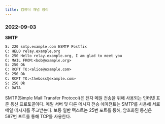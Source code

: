 ```yaml
---
title: 컴퓨터 개념 정리
---
```


### 2022-09-03

**SMTP**

```txt
S: 220 smtp.example.com ESMTP Postfix
C: HELO relay.example.org
S: 250 Hello relay.example.org, I am glad to meet you
C: MAIL FROM:<bob@example.org>
S: 250 Ok
C: RCPT TO:<alice@example.com>
S: 250 Ok
C: RCPT TO:<theboss@example.com>
S: 250 Ok
C: DATA
```

SMTP(Simple Mail Transfer Protocol)은 전자 메일 전송을 위해 사용되는 인터넷 표준 통신 프로토콜이다. 메일 서버 및 다른 메시지 전송 에이전트는 SMTP를 사용해 서로 메일 메시지를 주고받는다. 
보통 일반 텍스트는 25번 포트를 통해, 암호화된 통신은 587번 포트를 통해 TCP를 사용한다. 
